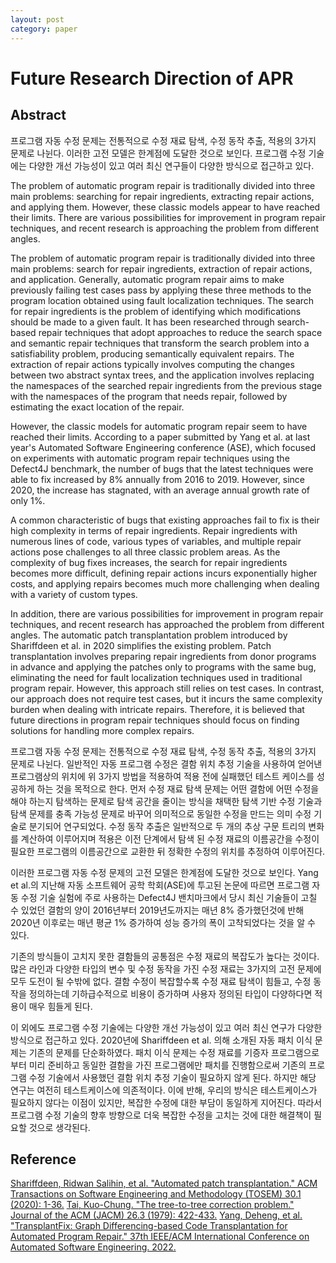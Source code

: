 ```yaml
---
layout: post
category: paper
---
```


# Future Research Direction of APR

## Abstract

프로그램 자동 수정 문제는 전통적으로 수정 재료 탐색, 수정 동작 추출, 적용의 3가지 문제로 나뉜다. 이러한 고전 모델은 한계점에 도달한 것으로 보인다. 프로그램 수정 기술에는 다양한 개선 가능성이 있고 여러 최신 연구들이 다양한 방식으로 접근하고 있다.

The problem of automatic program repair is traditionally divided into three main problems: searching for repair ingredients, extracting repair actions, and applying them. However, these classic models appear to have reached their limits. There are various possibilities for improvement in program repair techniques, and recent research is approaching the problem from different angles.


The problem of automatic program repair is traditionally divided into three main problems: search for repair ingredients, extraction of repair actions, and application. Generally, automatic program repair aims to make previously failing test cases pass by applying these three methods to the program location obtained using fault localization techniques. The search for repair ingredients is the problem of identifying which modifications should be made to a given fault. It has been researched through search-based repair techniques that adopt approaches to reduce the search space and semantic repair techniques that transform the search problem into a satisfiability problem, producing semantically equivalent repairs. The extraction of repair actions typically involves computing the changes between two abstract syntax trees, and the application involves replacing the namespaces of the searched repair ingredients from the previous stage with the namespaces of the program that needs repair, followed by estimating the exact location of the repair.

However, the classic models for automatic program repair seem to have reached their limits. According to a paper submitted by Yang et al. at last year's Automated Software Engineering conference (ASE), which focused on experiments with automatic program repair techniques using the Defect4J benchmark, the number of bugs that the latest techniques were able to fix increased by 8% annually from 2016 to 2019. However, since 2020, the increase has stagnated, with an average annual growth rate of only 1%.

A common characteristic of bugs that existing approaches fail to fix is their high complexity in terms of repair ingredients. Repair ingredients with numerous lines of code, various types of variables, and multiple repair actions pose challenges to all three classic problem areas. As the complexity of bug fixes increases, the search for repair ingredients becomes more difficult, defining repair actions incurs exponentially higher costs, and applying repairs becomes much more challenging when dealing with a variety of custom types.

In addition, there are various possibilities for improvement in program repair techniques, and recent research has approached the problem from different angles. The automatic patch transplantation problem introduced by Shariffdeen et al. in 2020 simplifies the existing problem. Patch transplantation involves preparing repair ingredients from donor programs in advance and applying the patches only to programs with the same bug, eliminating the need for fault localization techniques used in traditional program repair. However, this approach still relies on test cases. In contrast, our approach does not require test cases, but it incurs the same complexity burden when dealing with intricate repairs. Therefore, it is believed that future directions in program repair techniques should focus on finding solutions for handling more complex repairs.

프로그램 자동 수정 문제는 전통적으로 수정 재료 탐색, 수정 동작 추출, 적용의 3가지 문제로 나뉜다. 일반적인 자동 프로그램 수정은 결함 위치 추정 기술을 사용하여 얻어낸 프로그램상의 위치에 위 3가지 방법을 적용하여 적용 전에 실패했던 테스트 케이스를 성공하게 하는 것을 목적으로 한다. 먼저 수정 재료 탐색 문제는 어떤 결함에 어떤 수정을 해야 하는지 탐색하는 문제로 탐색 공간을 줄이는 방식을 채택한 탐색 기반 수정 기술과 탐색 문제를 충족 가능성 문제로 바꾸어 의미적으로 동일한 수정을 만드는 의미 수정 기술로 분기되어 연구되었다. 수정 동작 추출은 일반적으로 두 개의 추상 구문 트리의 변화를 계산하여 이루어지며 적용은 이전 단계에서 탐색 된 수정 재료의 이름공간을 수정이 필요한 프로그램의 이름공간으로 교환한 뒤 정확한 수정의 위치를 추정하여 이루어진다.  

이러한 프로그램 자동 수정 문제의 고전 모델은 한계점에 도달한 것으로 보인다. Yang et al.의 지난해 자동 소프트웨어 공학 학회(ASE)에 투고된 논문에 따르면 프로그램 자동 수정 기술 실험에 주로 사용하는 Defect4J 밴치마크에서 당시 최신 기술들이 고칠 수 있었던 결함의 양이 2016년부터 2019년도까지는 매년 8\% 증가했던것에 반해 2020년 이후로는 매년 평균 1\% 증가하여 성능 증가의 폭이 고착되었다는 것을 알 수 있다.

기존의 방식들이 고치지 못한 결함들의 공통점은 수정 재료의 복잡도가 높다는 것이다. 많은 라인과 다양한 타입의 변수 및 수정 동작을 가진 수정 재료는 3가지의 고전 문제에 모두 도전이 될 수밖에 없다. 결함 수정이 복잡할수록 수정 재료 탐색이 힘들고, 수정 동작을 정의하는데 기하급수적으로 비용이 증가하며 사용자 정의된 타입이 다양하다면 적용이 매우 힘들게 된다.

이 외에도 프로그램 수정 기술에는 다양한 개선 가능성이 있고 여러 최신 연구가 다양한 방식으로 접근하고 있다. 2020년에 Shariffdeen et al. 의해 소개된 자동 패치 이식 문제는 기존의 문제를 단순화하였다. 패치 이식 문제는 수정 재료를 기증자 프로그램으로부터 미리 준비하고 동일한 결함을 가진 프로그램에만 패치를 진행함으로써 기존의 프로그램 수정 기술에서 사용했던 결함 위치 추정 기술이 필요하지 않게 된다. 하지만 해당 연구는 여전히 테스트케이스에 의존적이다. 이에 반해, 우리의 방식은 테스트케이스가 필요하지 않다는 이점이 있지만, 복잡한 수정에 대한 부담이 동일하게 지어진다. 따라서 프로그램 수정 기술의 향후 방향으로 더욱 복잡한 수정을 고치는 것에 대한 해결책이 필요할 것으로 생각된다.

## Reference

[Shariffdeen, Ridwan Salihin, et al. "Automated patch transplantation." ACM Transactions on Software Engineering and Methodology (TOSEM) 30.1 (2020): 1-36.]({{site.url}}/assets/docs/transplantation.pdf)
[Tai, Kuo-Chung. "The tree-to-tree correction problem." Journal of the ACM (JACM) 26.3 (1979): 422-433.]({{site.url}}/assets/docs/tree_to_tree.pdf)
[Yang, Deheng, et al. "TransplantFix: Graph Differencing-based Code Transplantation for Automated Program Repair." 37th IEEE/ACM International Conference on Automated Software Engineering. 2022.]({{site.url}}/assets/docs/TransplantationFix.pdf)